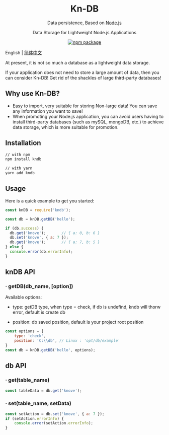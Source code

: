 <h1 align="center">Kn-DB</h1>
<div align="center">

 Data persistence, Based on [Node.js](https://nodejs.org)

Data Storage for Lightweight Node.js Applications

[![npm package](https://img.shields.io/npm/v/kndb.svg?style=flat-square)](https://www.npmjs.org/package/kndb)

</div>

English | [简体中文](./README.CN.md)

At present, it is not so much a database as a lightweight data storage. 

If your application does not need to store a large amount of data, then you can consider Kn-DB! Get rid of the shackles of large third-party databases!

## Why use Kn-DB?

- Easy to import, very suitable for storing Non-large data! You can save any information you want to save!
- When promoting your Node.js application, you can avoid users having to install third-party databases (such as mySQL, mongoDB, etc.) to achieve data storage, which is more suitable for promotion.

## Installation

```sh
// with npm
npm install kndb

// with yarn
yarn add kndb
```

## Usage

Here is a quick example to get you started:

```javascript
const knDB = require('kndb');

const db = knDB.getDB('hello');

if (db.success) {
  db.get('knove');       // { a: 0, b: 6 }
  db.set('knove', { a: 7 });
  db.get('knove');       // { a: 7, b: 5 }
} else {
  console.error(db.errorInfo);
}

```

## knDB API
### · getDB(db_name, [option])
Available options:
- type: getDB type, when type = check, if db is undefind, kndb will thorw error, default is create db
   
- position: db saved position, default is your project root position
```javascript
const options = {
    type: 'check',
    position: 'C:\\db', // Linux : 'opt/db/example'
}
const db = knDB.getDB('hello', options);
```
## db API
### · get(table_name)
```javascript
const tableData = db.get('knove'); 
```

### · set(table_name, setData)
```javascript
const setAction = db.set('knove', { a: 7 });
if (setAction.errorInfo) {
    console.error(setAction.errorInfo);
}
```
